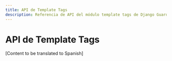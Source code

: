 ```yaml
---
title: API de Template Tags
description: Referencia de API del módulo template tags de Django Guardian
---
```


# API de Template Tags

[Content to be translated to Spanish]

<!-- This page content will be translated from the main English api/templatetags.md -->

